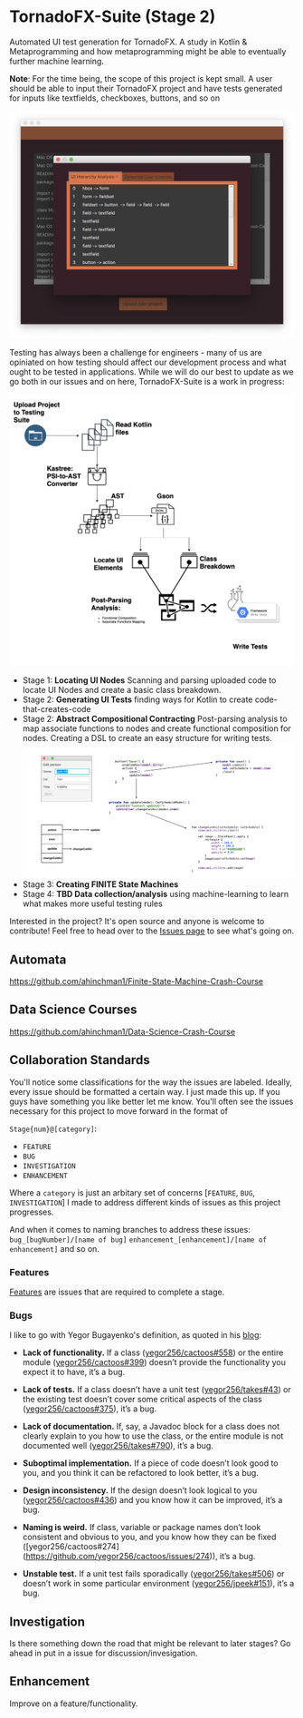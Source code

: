 # TornadoFX-Suite (Stage 2)
Automated UI test generation for TornadoFX. A study in Kotlin & Metaprogramming and how metaprogramming might be able to eventually further machine learning.

**Note**:  For the time being, the scope of this project is kept small.  A user should be able to input their TornadoFX project and have tests generated for inputs like textfields, checkboxes, buttons, and so on

![alttext](https://github.com/ahinchman1/TornadoFX-Suite/blob/mapping-nodes-to-functions/tornadofx-suite.png)

Testing has always been a challenge for engineers - many of us are opiniated on how testing should affect our development process and what ought to be tested in applications. While we will do our best to update as we go both in our issues and on here, TornadoFX-Suite is a work in progress:

![alttext](https://github.com/ahinchman1/TornadoFX-Suite/blob/mapping-nodes-to-functions/TornadoFX-Suite-Phase-3.png)

* Stage 1: **Locating UI Nodes** Scanning and parsing uploaded code to locate UI Nodes and create a basic class breakdown.
* Stage 2: **Generating UI Tests** finding ways for Kotlin to create code-that-creates-code
* Stage 2: **Abstract Compositional Contracting** Post-parsing analysis to map associate functions to nodes and create functional composition for nodes. Creating a DSL to create an easy structure for writing tests. 
![altext](https://github.com/ahinchman1/TornadoFX-Suite/blob/mapping-nodes-to-functions/function_composition_mapping.png)
* Stage 3: **Creating FINITE State Machines**
* Stage 4: **TBD Data collection/analysis** using machine-learning to learn what makes more useful testing rules

Interested in the project? It's open source and anyone is welcome to contribute! Feel free to head over to the [Issues page](https://github.com/ahinchman1/TornadoFX-Suite/issues) to see what's going on.

## Automata

https://github.com/ahinchman1/Finite-State-Machine-Crash-Course

## Data Science Courses

https://github.com/ahinchman1/Data-Science-Crash-Course

## Collaboration Standards
You'll notice some classifications for the way the issues are labeled.  Ideally, every issue should be formatted a certain way. I just made this up. If you guys have something you like better let me know. You'll often see the issues necessary for this project to move forward in the format of 

`Stage{num}@[category]`:
* `FEATURE`
* `BUG`
* `INVESTIGATION`
* `ENHANCEMENT`

Where a `category` is just an arbitary set of concerns [`FEATURE`, `BUG`, `INVESTIGATION`] I made to address different kinds of issues as this project progresses.

And when it comes to naming branches to address these issues:
`bug_[bugNumber]/[name of bug]`
`enhancement_[enhancement]/[name of enhancement]`
and so on.

### Features

[Features](https://github.com/ahinchman1/TornadoFX-Suite/issues?utf8=%E2%9C%93&q=is%3Aissue+is%3Aopen+FEATURE) are issues that are required to complete a stage.

### Bugs
I like to go with Yegor Bugayenko's definition, as quoted in his [blog](https://www.yegor256.com/2018/02/06/where-to-find-more-bugs.html):

* **Lack of functionality.** If a class ([yegor256/cactoos#558](https://github.com/yegor256/cactoos/issues/558)) or the entire module ([yegor256/cactoos#399](https://github.com/yegor256/cactoos/issues/399)) doesn’t provide the functionality you expect it to have, it’s a bug.

* **Lack of tests.** If a class doesn’t have a unit test ([yegor256/takes#43](https://github.com/yegor256/takes/issues/43)) or the existing test doesn’t cover some critical aspects of the class ([yegor256/cactoos#375](https://github.com/yegor256/cactoos/issues/375)), it’s a bug.

* **Lack of documentation.** If, say, a Javadoc block for a class does not clearly explain to you how to use the class, or the entire module is not documented well ([yegor256/takes#790](https://github.com/yegor256/takes/issues/790)), it’s a bug.

* **Suboptimal implementation.** If a piece of code doesn’t look good to you, and you think it can be refactored to look better, it’s a bug.

* **Design inconsistency.** If the design doesn’t look logical to you ([yegor256/cactoos#436](https://github.com/yegor256/cactoos/issues/436)) and you know how it can be improved, it’s a bug.

* **Naming is weird.** If class, variable or package names don’t look consistent and obvious to you, and you know how they can be fixed ([yegor256/cactoos#274] (https://github.com/yegor256/cactoos/issues/274)), it’s a bug.

* **Unstable test.** If a unit test fails sporadically ([yegor256/takes#506](https://github.com/yegor256/takes/issues/506)) or doesn’t work in some particular environment ([yegor256/jpeek#151](https://github.com/yegor256/jpeek/issues/151])), it’s a bug.

## Investigation
Is there something down the road that might be relevant to later stages? Go ahead in put in a issue for discussion/invesigation.

## Enhancement
Improve on a feature/functionality.
